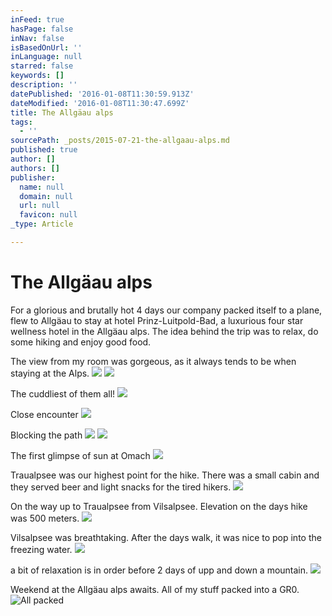 ```yaml
---
inFeed: true
hasPage: false
inNav: false
isBasedOnUrl: ''
inLanguage: null
starred: false
keywords: []
description: ''
datePublished: '2016-01-08T11:30:59.913Z'
dateModified: '2016-01-08T11:30:47.699Z'
title: The Allgäau alps
tags:
  - ''
sourcePath: _posts/2015-07-21-the-allgaau-alps.md
published: true
author: []
authors: []
publisher:
  name: null
  domain: null
  url: null
  favicon: null
_type: Article

---
```

# The Allgäau alps

For a glorious and brutally hot 4 days our company packed itself to a plane, flew to Allgäau to stay at hotel Prinz-Luitpold-Bad, a luxurious four star wellness hotel in the Allgäau alps. The idea behind the trip was to relax, do some hiking and enjoy good food. 

The view from my room was gorgeous, as it always tends to be when staying at the Alps.
![](https://the-grid-user-content.s3-us-west-2.amazonaws.com/40b1f3e4-c550-45e6-95d4-0c4dd7ea670b.jpg)
![](https://the-grid-user-content.s3-us-west-2.amazonaws.com/fb76c1dd-840c-42fa-b26a-526e15e25f61.jpg)

The cuddliest of them all!
![](https://the-grid-user-content.s3-us-west-2.amazonaws.com/0fa1224d-64d5-4f45-858f-0e97a8c28cb4.gif)

Close encounter
![](https://the-grid-user-content.s3-us-west-2.amazonaws.com/af546b74-fd19-4f22-9396-3ca407b162de.jpg)

Blocking the path
![](https://the-grid-user-content.s3-us-west-2.amazonaws.com/90e7c23a-2e96-4289-b665-e28369f5d56f.jpg)
![](https://the-grid-user-content.s3-us-west-2.amazonaws.com/c68f8fde-90d2-44cd-824c-e758cab41acc.jpg)

The first glimpse of sun at Omach
![](https://s3-us-west-2.amazonaws.com/the-grid-img/p/dad7f746331ba5131794d2d263aa81fd1f889035.jpg)

Traualpsee was our highest point for the hike. There was a small cabin and they served beer and light snacks for the tired hikers.
![](https://the-grid-user-content.s3-us-west-2.amazonaws.com/3af675f1-ae5e-4104-8acc-9388dda55295.jpg)

On the way up to Traualpsee from Vilsalpsee. Elevation on the days hike was 500 meters.
![](https://s3-us-west-2.amazonaws.com/the-grid-img/p/21521e28a8670cfb40dae3fe68cf592570ff2ff6.jpg)

Vilsalpsee was breathtaking. After the days walk, it was nice to pop into the freezing water.
![](https://s3-us-west-2.amazonaws.com/the-grid-img/p/fc52f516d7e7f179519d9d06f5ec92a02296a765.jpg)

a bit of relaxation is in order before 2 days of upp and down a mountain.
![](https://s3-us-west-2.amazonaws.com/the-grid-img/p/3b3d09fff9bc476e6a6b3ee33ad642ddcb329cd1.jpg)

Weekend at the Allgäau alps awaits. All of my stuff packed into a GR0\.
![All packed ](https://s3-us-west-2.amazonaws.com/the-grid-img/p/1c75827f3c8122c25c573cce4246de7b55f06a36.jpg)